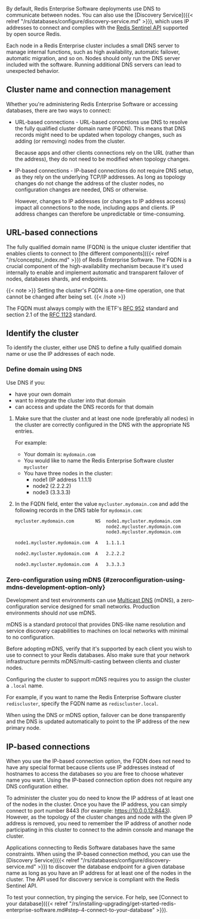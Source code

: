 By default, Redis Enterprise Software deployments use DNS to communicate between nodes.  You can also use the [Discovery Service]({{< relref "/rs/databases/configure/discovery-service.md" >}}), which uses IP addresses to connect and complies with the [Redis Sentinel API](https://redis.io/topics/sentinel) supported by open source Redis.

Each node in a Redis Enterprise cluster includes a small DNS server to manage internal functions, such as high availability, automatic failover, automatic migration, and so on.
Nodes should only run the DNS server included with the software.  Running additional DNS servers can lead to unexpected behavior.

## Cluster name and connection management

Whether you're administering Redis Enterprise Software or accessing databases, there are two ways to connect:

- URL-based connections - URL-based connections use DNS to resolve the fully qualified cluster domain name (FQDN).  This means that DNS records might need to be updated when topology changes, such as adding (or removing) nodes from the cluster.  

    Because apps and other clients connections rely on the URL (rather than the address), they do not need to be modified when topology changes.  

- IP-based connections - IP-based connections do not require DNS setup, as they rely on the underlying TCP/IP addresses.  As long as topology changes do not change the address of the cluster nodes, no configuration changes are needed, DNS or otherwise.  

    However, changes to IP addresses (or changes to IP address access) impact all connections to the node, including apps and clients.  IP address changes can therefore be unpredictable or time-consuming.

## URL-based connections

The fully qualified domain name (FQDN) is the unique cluster identifier that enables clients to connect to [the different components]({{< relref "/rs/concepts/_index.md" >}}) of Redis Enterprise Software.
The FQDN is a crucial component of the high-availability mechanism because it's used internally to enable and implement automatic and transparent failover of nodes, databases shards, and endpoints.

{{< note >}}
Setting the cluster's FQDN is a one-time operation, one that cannot be changed after being set.
{{< /note >}}

The FQDN must always comply with the IETF's [RFC 952](https://datatracker.ietf.org/doc/html/rfc952) standard
and section 2.1 of the [RFC 1123](https://datatracker.ietf.org/doc/html/rfc1123) standard.

## Identify the cluster

To identify the cluster, either use DNS to define a fully qualified domain name or use the IP addresses of each node.  

### Define domain using DNS

Use DNS if you:

- have your own domain
- want to integrate the cluster into that domain
- can access and update the DNS records for that domain

1. Make sure that the cluster and at least one node (preferably all nodes) in the cluster
    are correctly configured in the DNS with the appropriate NS entries.

    For example:

    - Your domain is: `mydomain.com`
    - You would like to name the Redis Enterprise Software cluster `mycluster`
    - You have three nodes in the cluster:
        - node1 (IP address 1.1.1.1)
        - node2 (2.2.2.2)
        - node3 (3.3.3.3)

1. In the FQDN field, enter the value `mycluster.mydomain.com`
    and add the following records in the DNS table for `mydomain.com`:

    ``` sh
    mycluster.mydomain.com        NS  node1.mycluster.mydomain.com
                                      node2.mycluster.mydomain.com
                                      node3.mycluster.mydomain.com 
    
    node1.mycluster.mydomain.com  A   1.1.1.1
    
    node2.mycluster.mydomain.com  A   2.2.2.2
    
    node3.mycluster.mydomain.com  A   3.3.3.3
    ```

### Zero-configuration using mDNS {#zeroconfiguration-using-mdns-development-option-only}

Development and test environments can use [Multicast DNS](https://en.wikipedia.org/wiki/Multicast_DNS) (mDNS), a zero-configuration service designed for small networks.  Production environments should _not_ use mDNS.

mDNS is a standard protocol that provides DNS-like name resolution and service discovery capabilities
to machines on local networks with minimal to no configuration.

Before adopting mDNS, verify that it's supported by each client you wish to use to connect to your Redis databases.  Also make sure that your network infrastructure permits mDNS/multi-casting between clients and cluster nodes.

Configuring the cluster to support mDNS requires you to assign the cluster a `.local` name.

For example, if you want to name the Redis Enterprise Software cluster `rediscluster`, specify the FQDN name as `rediscluster.local`.

When using the DNS or mDNS option, failover can be done transparently and the DNS is updated automatically to point to the IP address of the new primary node.

## IP-based connections

When you use the IP-based connection option, the FQDN does not need to have any special format
because clients use IP addresses instead of hostnames to access the databases so you are free to choose whatever name you want.
Using the IP-based connection option does not require any DNS configuration either.

To administer the cluster you do need to know the IP address of at least one of the nodes in the cluster.
Once you have the IP address, you can simply connect to port number 8443 (for example: <https://10.0.0.12:8443>).
However, as the topology of the cluster changes and node with the given IP address is removed,
you need to remember the IP address of another node participating in this cluster to connect to the admin console and manage the cluster.

Applications connecting to Redis Software databases have the same constraints.
When using the IP-based connection method, you can use the [Discovery Service]({{< relref "/rs/databases/configure/discovery-service.md" >}})
to discover the database endpoint for a given database name as long as you have an IP address for at least one of the nodes in the cluster.
The API used for discovery service is compliant with the Redis Sentinel API.

To test your connection, try pinging the service.  For help, see [Connect to your database]({{< relref "/rs/installing-upgrading/get-started-redis-enterprise-software.md#step-4-connect-to-your-database" >}}).
